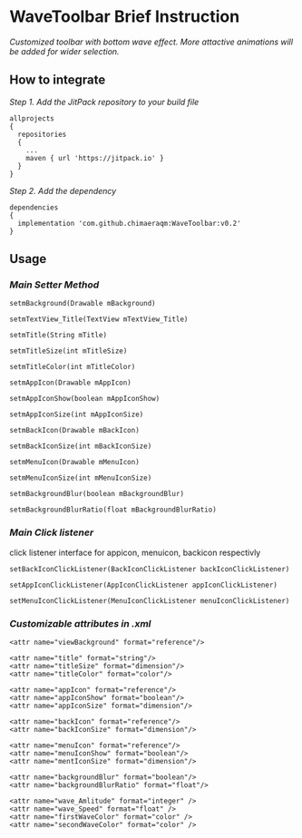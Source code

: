 # WaveToolbar Brief Instruction
*Customized toolbar with bottom wave effect. More attactive animations will be added for wider selection.*

## How to integrate
*Step 1. Add the JitPack repository to your build file*
```
allprojects 
{
  repositories
  {
    ...
    maven { url 'https://jitpack.io' }
  }
}
```
 
*Step 2. Add the dependency*
```
dependencies
{
  implementation 'com.github.chimaeraqm:WaveToolbar:v0.2'
}
```
 
## Usage
### *Main Setter Method*

`setmBackground(Drawable mBackground)`

`setmTextView_Title(TextView mTextView_Title)`

`setmTitle(String mTitle)`

`setmTitleSize(int mTitleSize)`

`setmTitleColor(int mTitleColor)`

`setmAppIcon(Drawable mAppIcon)`

`setmAppIconShow(boolean mAppIconShow)`

`setmAppIconSize(int mAppIconSize)`

`setmBackIcon(Drawable mBackIcon)`

`setmBackIconSize(int mBackIconSize)`

`setmMenuIcon(Drawable mMenuIcon)`

`setmMenuIconSize(int mMenuIconSize)`

`setmBackgroundBlur(boolean mBackgroundBlur)`

`setmBackgroundBlurRatio(float mBackgroundBlurRatio)`

### *Main Click listener*
click listener interface for appicon, menuicon, backicon respectivly

`setBackIconClickListener(BackIconClickListener backIconClickListener)`

`setAppIconClickListener(AppIconClickListener appIconClickListener)`

`setMenuIconClickListener(MenuIconClickListener menuIconClickListener)`

### *Customizable attributes in .xml*
```
<attr name="viewBackground" format="reference"/>

<attr name="title" format="string"/>
<attr name="titleSize" format="dimension"/>
<attr name="titleColor" format="color"/>

<attr name="appIcon" format="reference"/>
<attr name="appIconShow" format="boolean"/>
<attr name="appIconSize" format="dimension"/>

<attr name="backIcon" format="reference"/>
<attr name="backIconSize" format="dimension"/>

<attr name="menuIcon" format="reference"/>
<attr name="menuIconShow" format="boolean"/>
<attr name="mentIconSize" format="dimension"/>

<attr name="backgroundBlur" format="boolean"/>
<attr name="backgroundBlurRatio" format="float"/>

<attr name="wave_Amlitude" format="integer" />
<attr name="wave_Speed" format="float" />
<attr name="firstWaveColor" format="color" />
<attr name="secondWaveColor" format="color" />
```

